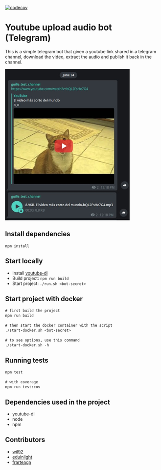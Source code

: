 [![codecov](https://codecov.io/gh/wil92/youtube-audio-telegram-bot/branch/master/graph/badge.svg?token=PN6ABNY03S)](https://codecov.io/gh/wil92/youtube-audio-telegram-bot)

# Youtube upload audio bot (Telegram)

This is a simple telegram bot that given a youtube link shared in a telegram channel, download the video, extract the
 audio and publish it back in the channel.

![](./example-image.png)

## Install dependencies

```
npm install
```

## Start locally

- Install [youtube-dl](https://github.com/ytdl-org/youtube-dl)
- Build project: `npm run build`
- Start project: `./run.sh <bot-secret>`

## Start project with docker

```
# first build the project
npm run build

# then start the docker container with the script
./start-docker.sh <bot-secret>

# to see options, use this command
./start-docker.sh -h
```

## Running tests

```
npm test

# with coverage
npm run test:cov
```

## Dependencies used in the project

- youtube-dl
- node
- npm

## Contributors

- [wil92](https://github.com/wil92)
- [eduinlight](https://github.com/eduinlight)
- [frarteaga](https://github.com/frarteaga)
